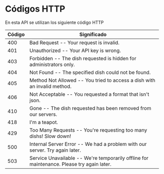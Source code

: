 # Códigos HTTP

En esta API se utilizan los siguiente código HTTP


Código | Significado
---------- | -------
400 | Bad Request -- Your request is invalid.
401 | Unauthorized -- Your API key is wrong.
403 | Forbidden -- The dish requested is hidden for administrators only.
404 | Not Found -- The specified dish could not be found.
405 | Method Not Allowed -- You tried to access a dish with an invalid method.
406 | Not Acceptable -- You requested a format that isn't json.
410 | Gone -- The dish requested has been removed from our servers.
418 | I'm a teapot.
429 | Too Many Requests -- You're requesting too many dishs! Slow down!
500 | Internal Server Error -- We had a problem with our server. Try again later.
503 | Service Unavailable -- We're temporarily offline for maintenance. Please try again later.
